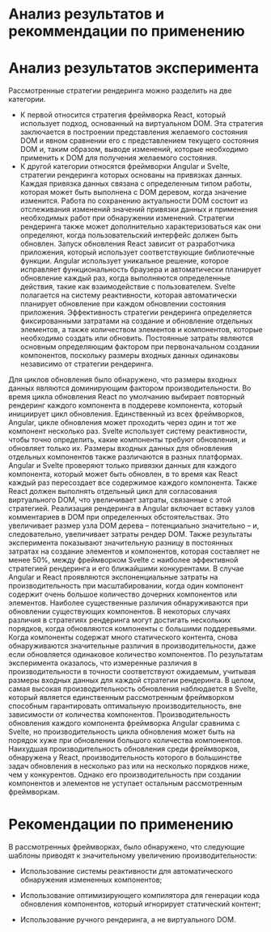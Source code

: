 # Анализ результатов и рекоммендации по применению

# Анализ результатов эксперимента
Рассмотренные стратегии рендеринга можно разделить на две категории. 
- К первой относится стратегия фреймворка React, который использует подход, основанный на виртуальном DOM. Эта стратегия заключается в построении представления желаемого состояния DOM и явном сравнении его с представлением текущего состояния DOM и, таким образом, выводе изменений, которые необходимо применить к DOM для получения желаемого состояния.
- К другой категории относятся фреймворки Angular и Svelte, стратегии рендеринга которых основаны на привязках данных. Каждая привязка данных связана с определенным типом работы, которая может быть выполнена c DOM деревом, когда значение изменится. Работа по сохранению актуальности DOM состоит из отслеживания изменений значений привязки данных и применения необходимых работ при обнаружении изменений.
Стратегии рендеринга также может дополнительно характеризоваться как они определяют, когда пользовательский интерфейс должен быть обновлен. Запуск обновления React зависит от разработчика приложения, который использует соответствующие библиотечные функции. Angular использует уникальное решение, которое исправляет функциональность браузера и автоматически планирует обновление каждый раз, когда выполняются определенные действия, такие как взаимодействие с пользователем. Svelte полагается на систему реактивности, которая автоматически планирует обновление при каждом обновлении состояния приложения.
Эффективность стратегии рендеринга определяется фиксированными затратами на создание и обновление отдельных элементов, а также количеством элементов и компонентов, которые необходимо создать или
обновить. Постоянные затраты являются основным определяющим фактором при первоначальном создании компонентов, поскольку размеры входных данных одинаковы независимо от стратегии рендеринга.

Для циклов обновления было обнаружено, что размеры входных данных являются доминирующим фактором производительности. Во время цикла обновления React по умолчанию выбирает повторный рендеринг каждого компонента в поддереве компонента, который инициирует цикл обновления. Единственный из всех фреймворков, Angular, цикле обновления может проходить через один и тот же компонент несколько раз. Svelte использует систему реактивности, чтобы точно определить, какие компоненты требуют обновления, и обновляет только их.
Размеры входных данных для обновления отдельных компонентов также различаются в разных платформах. Angular и Svelte проверяют только привязки данных для каждого компонента, который может быть обновлен, в то время как React каждый раз пересоздает все содержимое каждого компонента. Также React должен выполнять отдельный цикл для согласования виртуального DOM, что увеличивает затраты, связанные с этой стратегией.
Реализация рендеринга в Angular включает вставку узлов комментариев в DOM при определенных обстоятельствах. Это увеличивает размер узла DOM дерева – потенциально значительно – и, следовательно, увеличивает затраты рендер DOM.
Также результаты эксперимента показывают значительную разницу в постоянных затратах на создание элементов и компонентов, которая составляет не менее 50%, между фреймворком Svelte с наиболее эффективной стратегией рендеринга и его ближайшими конкурентами. В случае Angular и React проявляются экспоненциальные затраты на производительность при масштабировании, когда один компонент содержит очень большое количество дочерних компонентов или элементов.
Наиболее существенные различия обнаруживаются при обновлении существующих компонентов. В некоторых случаях различия в стратегиях рендеринга могут достигать нескольких порядков, когда обновляются компоненты с большими поддеревьями.
Когда компоненты содержат много статического контента, снова обнаруживаются значительные различия в производительности, даже если обновляется одинаковое количество компонентов. По результатам эксперимента оказалось, что измеренные различия в производительности в точности соответствуют ожидаемым, учитывая размеры входных данных для каждой стратегии рендеринга.
В целом, самая высокая производительность обновления наблюдается в Svelte, который является единственным рассмотренным фреймворком способным гарантировать оптимальную производительность, вне зависимости от количества компонентов. Производительность обновления каждого компонента фреймворка Angular сравнима с Svelte, но производительность цикла обновления может быть на порядок хуже при обновлении большого количества компонентов. Наихудшая производительность обновления среди фреймворков, обнаружена у React, производительность которого в большинстве задач обновления в несколько раз или на несколько порядков ниже, чем у конкурентов. Однако его производительность при создании компонентов и элементов не уступает остальным рассмотренным фреймворкам.

# Рекомендации по применению

В рассмотренных фреймворках, было обнаружено, что следующие шаблоны приводят к значительному увеличению производительности:

- Использование системы реактивности для автоматического обнаружения измененных компонентов;

- Использование оптимизирующего компилятора для генерации кода обновления компонентов, который игнорирует статический контент;

- Использование ручного рендеринга, а не виртуального DOM.
